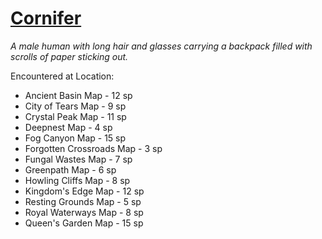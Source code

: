 # [Cornifer](https://hollowknight.wiki/w/Cornifer)

*A male human with long hair and glasses carrying a backpack filled with scrolls of paper sticking out.*

Encountered at Location:

* Ancient Basin Map - 12 sp
* City of Tears Map - 9 sp
* Crystal Peak Map - 11 sp
* Deepnest Map - 4 sp
* Fog Canyon Map - 15 sp
* Forgotten Crossroads Map - 3 sp
* Fungal Wastes Map - 7 sp
* Greenpath Map - 6 sp
* Howling Cliffs Map - 8 sp
* Kingdom's Edge Map - 12 sp
* Resting Grounds Map - 5 sp
* Royal Waterways Map - 8 sp
* Queen's Garden Map - 15 sp
